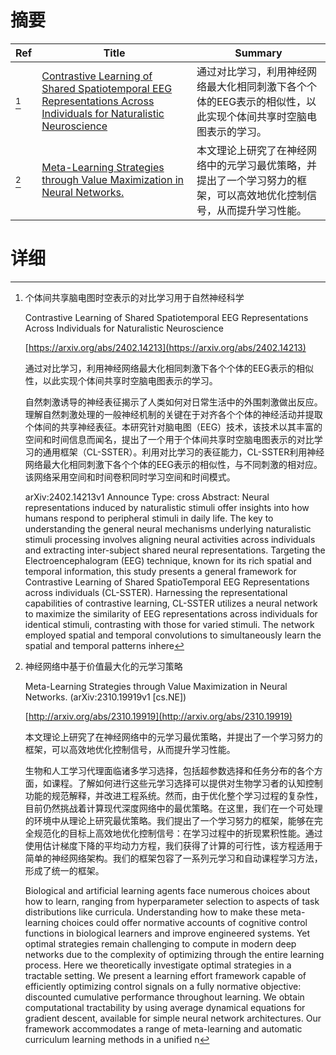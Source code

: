 # 摘要

| Ref | Title | Summary |
| --- | --- | --- |
| [^1] | [Contrastive Learning of Shared Spatiotemporal EEG Representations Across Individuals for Naturalistic Neuroscience](https://arxiv.org/abs/2402.14213) | 通过对比学习，利用神经网络最大化相同刺激下各个个体的EEG表示的相似性，以此实现个体间共享时空脑电图表示的学习。 |
| [^2] | [Meta-Learning Strategies through Value Maximization in Neural Networks.](http://arxiv.org/abs/2310.19919) | 本文理论上研究了在神经网络中的元学习最优策略，并提出了一个学习努力的框架，可以高效地优化控制信号，从而提升学习性能。 |

# 详细

[^1]: 个体间共享脑电图时空表示的对比学习用于自然神经科学

    Contrastive Learning of Shared Spatiotemporal EEG Representations Across Individuals for Naturalistic Neuroscience

    [https://arxiv.org/abs/2402.14213](https://arxiv.org/abs/2402.14213)

    通过对比学习，利用神经网络最大化相同刺激下各个个体的EEG表示的相似性，以此实现个体间共享时空脑电图表示的学习。

    

    自然刺激诱导的神经表征揭示了人类如何对日常生活中的外围刺激做出反应。理解自然刺激处理的一般神经机制的关键在于对齐各个个体的神经活动并提取个体间的共享神经表征。本研究针对脑电图（EEG）技术，该技术以其丰富的空间和时间信息而闻名，提出了一个用于个体间共享时空脑电图表示的对比学习的通用框架（CL-SSTER）。利用对比学习的表征能力，CL-SSTER利用神经网络最大化相同刺激下各个个体的EEG表示的相似性，与不同刺激的相对应。该网络采用空间和时间卷积同时学习空间和时间模式。

    arXiv:2402.14213v1 Announce Type: cross  Abstract: Neural representations induced by naturalistic stimuli offer insights into how humans respond to peripheral stimuli in daily life. The key to understanding the general neural mechanisms underlying naturalistic stimuli processing involves aligning neural activities across individuals and extracting inter-subject shared neural representations. Targeting the Electroencephalogram (EEG) technique, known for its rich spatial and temporal information, this study presents a general framework for Contrastive Learning of Shared SpatioTemporal EEG Representations across individuals (CL-SSTER). Harnessing the representational capabilities of contrastive learning, CL-SSTER utilizes a neural network to maximize the similarity of EEG representations across individuals for identical stimuli, contrasting with those for varied stimuli. The network employed spatial and temporal convolutions to simultaneously learn the spatial and temporal patterns inhere
    
[^2]: 神经网络中基于价值最大化的元学习策略

    Meta-Learning Strategies through Value Maximization in Neural Networks. (arXiv:2310.19919v1 [cs.NE])

    [http://arxiv.org/abs/2310.19919](http://arxiv.org/abs/2310.19919)

    本文理论上研究了在神经网络中的元学习最优策略，并提出了一个学习努力的框架，可以高效地优化控制信号，从而提升学习性能。

    

    生物和人工学习代理面临诸多学习选择，包括超参数选择和任务分布的各个方面，如课程。了解如何进行这些元学习选择可以提供对生物学习者的认知控制功能的规范解释，并改进工程系统。然而，由于优化整个学习过程的复杂性，目前仍然挑战着计算现代深度网络中的最优策略。在这里，我们在一个可处理的环境中从理论上研究最优策略。我们提出了一个学习努力的框架，能够在完全规范化的目标上高效地优化控制信号：在学习过程中的折现累积性能。通过使用估计梯度下降的平均动力方程，我们获得了计算的可行性，该方程适用于简单的神经网络架构。我们的框架包容了一系列元学习和自动课程学习方法，形成了统一的框架。

    Biological and artificial learning agents face numerous choices about how to learn, ranging from hyperparameter selection to aspects of task distributions like curricula. Understanding how to make these meta-learning choices could offer normative accounts of cognitive control functions in biological learners and improve engineered systems. Yet optimal strategies remain challenging to compute in modern deep networks due to the complexity of optimizing through the entire learning process. Here we theoretically investigate optimal strategies in a tractable setting. We present a learning effort framework capable of efficiently optimizing control signals on a fully normative objective: discounted cumulative performance throughout learning. We obtain computational tractability by using average dynamical equations for gradient descent, available for simple neural network architectures. Our framework accommodates a range of meta-learning and automatic curriculum learning methods in a unified n
    

